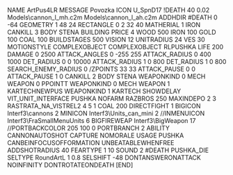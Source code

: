 NAME ArtPus4LR
MESSAGE Povozka
ICON U_SpnD17
!DEATH    40 0.02 Models\cannon_l_mh.c2m  Models\cannon_l_ah.c2m
ADDHDIR #DEATH 0 -64
GEOMETRY 1 48 24
RECTANGLE 0 2 32 40
MATHERIAL 1 IRON
CANKILL 3 BODY STENA BUILDING
PRICE 4  WOOD 500 IRON 100 GOLD 100 COAL 100
BUILDSTAGES 500
VISION 12
UNITRADIUS 24
VES 30
MOTIONSTYLE COMPLEXOBJECT
COMPLEXOBJECT RLPUSHKA
LIFE     200
DAMAGE   0 2500
ATTACK_ANGLES 0 -255 255
ATTACK_RADIUS 0 400 1000
DET_RADIUS 0 0 10000
ATTACK_RADIUS 1 0 800
DET_RADIUS 1 0 800
SEARCH_ENEMY_RADIUS 0
/ZPOINTS 33 33
ATTACK_PAUSE 0 0
ATTACK_PAUSE 1 0
CANKILL   2 BODY STENA
WEAPONKIND 0 MECH
WEAPON 0 PPOINTT
WEAPONKIND 0 MECH
WEAPON 1 KARTECHNEWPUS
WEAPONKIND 1 KARTECH
SHOWDELAY
VIT_UNIT_INTERFACE PUSHKA
NOFARM
RAZBROS 250
MAXINDEPO 2 3
RASTRATA_NA_VISTREL2 4 5 1 COAL 200
DIRECTFIGHT 1
BIGICON Interf3\cannons 2
MINICON Interf3\Units_can_mini 2
//INMENUICON Interf3\FraSmallMenuUnits 6
BIGFIREWEAP Interf3\BigWeapon 17
//PORTBACKCOLOR 205 100 0
PORTBRANCH 2
ABILITY CANNONAUTOSHOT
CAPTURE
NOMORALE
USAGE PUSHKA
CANBEINFOCUSOFFORMATION
UNBEATABLEWHENFREE
ADDSHOTRADIUS 40
FEARTYPE 1 10
SOUND 2 #DEATH PUSHKA_DIE
SELTYPE RoundArtL 1 0.8
SELSHIFT -48
DONTANSWERONATTACK
NOINFINITY
DONTROTATEONDEATH
[END]
